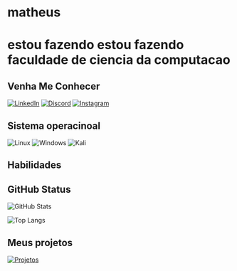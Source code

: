 # matheus
# **estou fazendo estou fazendo faculdade de ciencia da computacao**


## Venha Me Conhecer
[![LinkedIn](https://img.shields.io/badge/LinkedIn-0077B5?style=for-the-badge&logo=linkedin&logoColor=white)](https://www.linkedin.com/in/mattheus-jose-370810250/)
[![Discord](https://img.shields.io/badge/Discord-7289DA?style=for-the-badge&logo=discord&logoColor=white)](https://discord.com/channels/zeust2389/)
[![Instagram](https://img.shields.io/badge/-Instagram-%23E4405F?style=for-the-badge&logo=instagram&logoColor=white)](https://www.instagram.com/matheusjose4634/)
## Sistema operacinoal
![Linux](https://img.shields.io/badge/Linux-000?style=for-the-badge&logo=linux&logoColor=FCC624)
![Windows](https://img.shields.io/badge/Windows-000?style=for-the-badge&logo=windows&logoColor=2CA5E0)
![Kali](https://img.shields.io/badge/Kali-268BEE?style=for-the-badge&logo=kalilinux&logoColor=white)
## Habilidades

## GitHub Status
![GitHub Stats](https://github-readme-stats.vercel.app/api?username=Matheusjosedefeitas&theme=transparent&bg_color=000&border_color=30A3DC&show_icons=true&icon_color=30A3DC&title_color=E94D5F&text_color=FFF)




![Top Langs](https://github-readme-stats-git-masterrstaa-rickstaa.vercel.app/api/top-langs/?username=Matheusjosedefeitas&layout=compact&bg_color=000&border_color=30A3DC&title_color=E94D5F&text_color=FFF)
## Meus projetos

[![Projetos](https://img.shields.io/badge/Projetos-100000?style=for-the-badge&logo=github&logoColor=white)](https://github.com/Matheusjosedefeitas/projetos)

